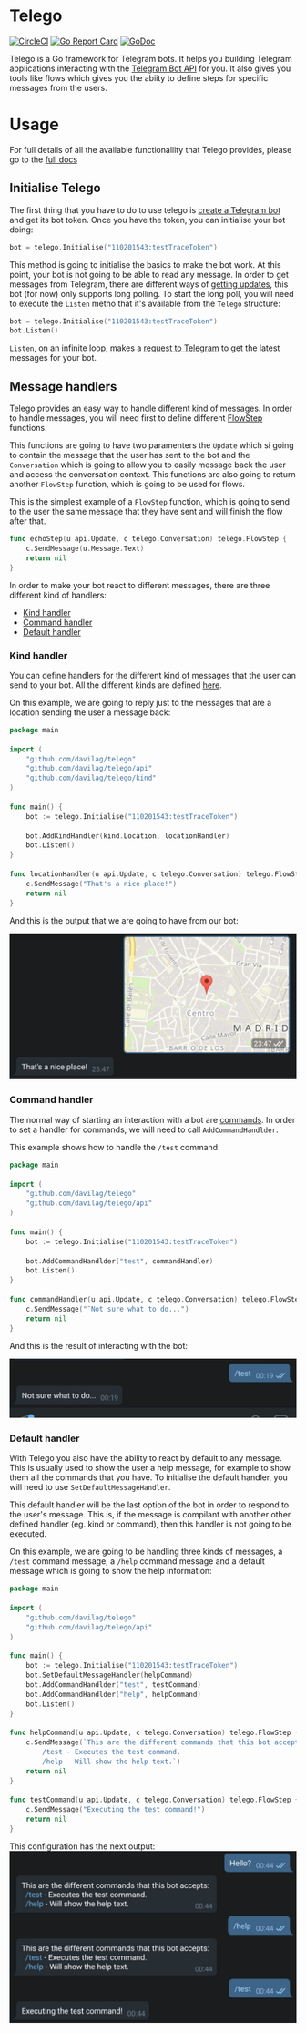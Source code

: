 # Telego

[![CircleCI](https://circleci.com/gh/davilag/telego.svg?style=shield)](https://circleci.com/gh/davilag/telego)
[![Go Report Card](https://goreportcard.com/badge/github.com/davilag/telego)](https://goreportcard.com/report/github.com/davilag/telego)
[![GoDoc](https://godoc.org/github.com/davilag/telego?status.svg)](https://godoc.org/github.com/davilag/telego)

Telego is a Go framework for Telegram bots. It helps you building Telegram applications interacting with the [Telegram Bot API](https://core.telegram.org/bots/api) for you. It also gives you tools like flows which gives you the abiity to define steps for specific messages from the users.

# Usage

For full details of all the available functionallity that Telego provides, please go to the [full docs](https://godoc.org/github.com/davilag/telego)

## Initialise Telego

The first thing that you have to do to use telego is [create a Telegram bot](https://core.telegram.org/bots#creating-a-new-bot) and get its bot token.
Once you have the token, you can initialise your bot doing:

```go
bot = telego.Initialise("110201543:testTraceToken")
```

This method is going to initialise the basics to make the bot work. At this point, your bot is not going to be able to read any message. In order to get messages from Telegram, there are different ways of [getting updates](https://core.telegram.org/bots/api#getting-updates), this bot (for now) only supports long polling. To start the long poll, you will need to execute the `Listen` metho that it's available from the `Telego` structure:

```go
bot = telego.Initialise("110201543:testTraceToken")
bot.Listen()
```

`Listen`, on an infinite loop, makes a [request to Telegram](https://core.telegram.org/bots/api#getupdates) to get the latest messages for your bot.

## Message handlers

Telego provides an easy way to handle different kind of messages. In order to handle messages, you will need first to define different [FlowStep](https://godoc.org/github.com/davilag/telego#FlowStep) functions.

This functions are going to have two paramenters the `Update` which si going to contain the message that the user has sent to the bot and the `Conversation` which is going to allow you to easily message back the user and access the conversation context. This functions are also going to return another `FlowStep` function, which is going to be used for flows.

This is the simplest example of a `FlowStep` function, which is going to send to the user the same message that they have sent and will finish the flow after that.

```go
func echoStep(u api.Update, c telego.Conversation) telego.FlowStep {
	c.SendMessage(u.Message.Text)
	return nil
}
```

In order to make your bot react to different messages, there are three different kind of handlers:

- [Kind handler](#kind-handler)
- [Command handler](#command-handler)
- [Default handler](#default-handler)

### Kind handler

You can define handlers for the different kind of messages that the user can send to your bot. All the different kinds are defined [here](https://godoc.org/github.com/davilag/telego/kind).

On this example, we are going to reply just to the messages that are a location sending the user a message back:

```go
package main

import (
	"github.com/davilag/telego"
	"github.com/davilag/telego/api"
	"github.com/davilag/telego/kind"
)

func main() {
	bot := telego.Initialise("110201543:testTraceToken")

	bot.AddKindHandler(kind.Location, locationHandler)
	bot.Listen()
}

func locationHandler(u api.Update, c telego.Conversation) telego.FlowStep {
	c.SendMessage("That's a nice place!")
	return nil
}

```

And this is the output that we are going to have from our bot:

![](_img/doc_kind_handler.jpeg)

### Command handler

The normal way of starting an interaction with a bot are [commands](https://core.telegram.org/bots#commands). In order to set a handler for commands, we will need to call `AddCommandHandlder`.

This example shows how to handle the `/test` command:

```go
package main

import (
	"github.com/davilag/telego"
	"github.com/davilag/telego/api"
)

func main() {
	bot := telego.Initialise("110201543:testTraceToken")

	bot.AddCommandHandlder("test", commandHandler)
	bot.Listen()
}

func commandHandler(u api.Update, c telego.Conversation) telego.FlowStep {
	c.SendMessage("¯Not sure what to do...")
	return nil
}

```

And this is the result of interacting with the bot:

![](_img/doc_command_handler.jpeg)

### Default handler

With Telego you also have the ability to react by default to any message. This is usually used to show the user a help message, for example to show them all the commands that you have. To initialise the default handler, you will need to use `SetDefaultMessageHandler`.

This default handler will be the last option of the bot in order to respond to the user's message. This is, if the message is compilant with another other defined handler (eg. kind or command), then this handler is not going to be executed.

On this example, we are going to be handling three kinds of messages, a `/test` command message, a `/help` command message and a default message which is going to show the help information:

```go
package main

import (
	"github.com/davilag/telego"
	"github.com/davilag/telego/api"
)

func main() {
	bot := telego.Initialise("110201543:testTraceToken")
	bot.SetDefaultMessageHandler(helpCommand)
	bot.AddCommandHandlder("test", testCommand)
	bot.AddCommandHandlder("help", helpCommand)
	bot.Listen()
}

func helpCommand(u api.Update, c telego.Conversation) telego.FlowStep {
	c.SendMessage(`This are the different commands that this bot accepts:
		/test - Executes the test command.
		/help - Will show the help text.`)
	return nil
}

func testCommand(u api.Update, c telego.Conversation) telego.FlowStep {
	c.SendMessage("Executing the test command!")
	return nil
}
```

This configuration has the next output:
![](_img/doc_default_handler.jpeg)
